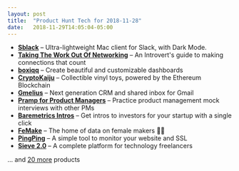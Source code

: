 ```yaml
---
layout: post
title:  "Product Hunt Tech for 2018-11-28"
date:   2018-11-29T14:05:04-05:00
---
```


* **[Sblack](https://www.producthunt.com/posts/sblack-2?utm_campaign=producthunt-api&utm_medium=api&utm_source=Application%3A+Daily+Digest+RSS+%28ID%3A+3202%29)** – Ultra-lightweight Mac client for Slack, with Dark Mode.
* **[Taking The Work Out Of Networking](https://www.producthunt.com/posts/taking-the-work-out-of-networking?utm_campaign=producthunt-api&utm_medium=api&utm_source=Application%3A+Daily+Digest+RSS+%28ID%3A+3202%29)** – An Introvert's guide to making connections that count
* **[boxiqq](https://www.producthunt.com/posts/boxiqq?utm_campaign=producthunt-api&utm_medium=api&utm_source=Application%3A+Daily+Digest+RSS+%28ID%3A+3202%29)** – Create beautiful and customizable dashboards
* **[CryptoKaiju](https://www.producthunt.com/posts/cryptokaiju?utm_campaign=producthunt-api&utm_medium=api&utm_source=Application%3A+Daily+Digest+RSS+%28ID%3A+3202%29)** – Collectible vinyl toys, powered by the Ethereum Blockchain
* **[Gmelius](https://www.producthunt.com/posts/gmelius-3?utm_campaign=producthunt-api&utm_medium=api&utm_source=Application%3A+Daily+Digest+RSS+%28ID%3A+3202%29)** – Next generation CRM and shared inbox for Gmail
* **[Pramp for Product Managers](https://www.producthunt.com/posts/pramp-for-product-managers?utm_campaign=producthunt-api&utm_medium=api&utm_source=Application%3A+Daily+Digest+RSS+%28ID%3A+3202%29)** – Practice product management mock interviews with other PMs
* **[Baremetrics Intros](https://www.producthunt.com/posts/baremetrics-intros?utm_campaign=producthunt-api&utm_medium=api&utm_source=Application%3A+Daily+Digest+RSS+%28ID%3A+3202%29)** – Get intros to investors for your startup with a single click
* **[FeMake](https://www.producthunt.com/posts/femake?utm_campaign=producthunt-api&utm_medium=api&utm_source=Application%3A+Daily+Digest+RSS+%28ID%3A+3202%29)** – The home of data on female makers 👩‍💻
* **[PingPing](https://www.producthunt.com/posts/pingping?utm_campaign=producthunt-api&utm_medium=api&utm_source=Application%3A+Daily+Digest+RSS+%28ID%3A+3202%29)** – A simple tool to monitor your website and SSL
* **[Sieve 2.0](https://www.producthunt.com/posts/sieve-2-0?utm_campaign=producthunt-api&utm_medium=api&utm_source=Application%3A+Daily+Digest+RSS+%28ID%3A+3202%29)** – A complete platform for technology freelancers

… and [20 more](https://www.producthunt.com/tech) products